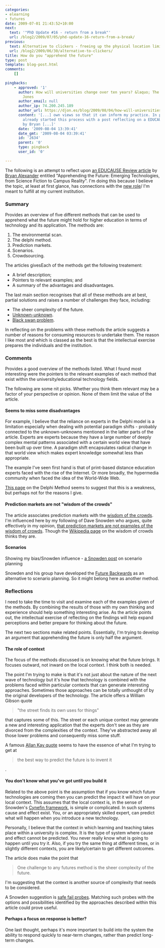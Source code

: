 ```yaml
---
categories:
- elearning
- futures
date: 2009-07-01 21:43:52+10:00
next:
  text: '"PhD Update #16 - return from a break"'
  url: /blog2/2009/07/05/phd-update-16-return-from-a-break/
previous:
  text: Alternative to clickers - freeing up the physical location limitation
  url: /blog2/2009/06/30/alternative-to-clickers/
title: How do you "apprehend the future"
type: post
template: blog-post.html
comments:
    []
    
pingbacks:
    - approved: '1'
      author: How will universities change over ten years? &laquo; The Weblog of (a) David
        Jones
      author_email: null
      author_ip: 74.200.245.189
      author_url: https://djon.es/blog/2009/08/04/how-will-universities-change-over-ten-years/
      content: '[...] own views so that it can inform my practice. In part, I&#8217;ve
        already started this process with a post reflecting on a EDUCAUSE Review article
        by Bryan [...]'
      date: '2009-08-04 13:39:41'
      date_gmt: '2009-08-04 03:39:41'
      id: '2634'
      parent: '0'
      type: pingback
      user_id: '0'
    
---
```

The following is an attempt to reflect upon [an EDUCAUSE Review article](http://www.educause.edu/EDUCAUSE+Review/EDUCAUSEReviewMagazineVolume44/ApprehendingtheFutureEmergingT/171774) by [Bryan Alexander](http://infocult.typepad.com/about.html) entitled "Apprehending the Future: Emerging Technologies, from Science Fiction to Campus Reality". I'm doing this because I believe the topic, at least at first glance, has connections with the [new role](/blog2/2009/08/20/elearning-and-innovation-specialist-report-1-4-20-august)/ I'm meant to fulfill at my current institution.

### Summary

Provides an overview of five different methods that can be used to apprehend what the future might hold for higher education in terms of technology and its application. The methods are:

1. The environmental scan.
2. The delphi method.
3. Prediction markets.
4. Scenarios.
5. Crowdsourcing.

The articles givesEach of the methods get the following treatement:

- A brief description;
- Pointers to relevant examples; and
- A summary of the advantages and disadvantages.

The last main section recognises that all of these methods are at best, partial solutions and raises a number of challenges they face, including:

- The sheer complexity of the future.
- [Unknown-unknown](http://en.wikipedia.org/wiki/Unknown_unknown).
- [Black swan problem](http://en.wikipedia.org/wiki/Black_swan).

In reflecting on the problems with these methods the article suggests a number of reasons for consuming resources to undertake them. The reason I like most and which is classed as the best is that the intellectual exercise prepares the individuals and the institution.

### Comments

Provides a good overview of the methods listed. What I found most interesting were the pointers to the relevant examples of each method that exist within the university/educational technology fields.

The following are some nit picks. Whether you think them relevant may be a factor of your perspective or opinion. None of them limit the value of the article.

#### Seems to miss some disadvantages

For example, I believe that the reliance on experts in the Delphi model is a limitation especially when dealing with potential paradigm shifts - probably connected to the unknown-unknowns mentioned in the latter parts of the article. Experts are experts because they have a large number of deeply complex mental patterns associated with a certain world view that have been built up over time. A paradigm shift encapsulates radical change in that world view which makes expert knowledge somewhat less than appropriate.

The example I've seen first hand is that of print-based distance education experts faced with the rise of the Internet. Or more broadly, the hypermedia community when faced the idea of the World-Wide Web.

[This page](http://www.12manage.com/methods_helmer_delphi_method.html) on the Delphi Method seems to suggest that this is a weakness, but perhaps not for the reasons I give.

#### Prediction markets are not "wisdom of the crowds"

The article associates prediction markets with the [wisdom of the crowds](http://en.wikipedia.org/wiki/The_Wisdom_of_Crowds). I'm influenced here by my following of Dave Snowden who argues, quite effectively in my opinion, [that prediction markets are not examples of the wisdom of crowds](http://www.cognitive-edge.com/blogs/dave/2008/04/prediction_markets.php). Though the [Wikipedia page](http://en.wikipedia.org/wiki/The_Wisdom_of_Crowds) on the wisdom of crowds thinks they are.

#### Scenarios

Showing my bias/Snowden influence - [a Snowden post](http://www.cognitive-edge.com/blogs/dave/2009/04/think_anew_act_anew_scenario_p.php) on scenario planning

Snowden and his group have developed the [Future Backwards](http://www.cognitive-edge.com/open_source_methods.php#The%20future%20backwards) as an alternative to scenario planning. So it might belong here as another method.

### Reflections

I need to take the time to visit and examine each of the examples given of the methods. By combining the results of those with my own thinking and experience should help something interesting arise. As the article points out, the intellectual exercise of reflecting on the findings will help expand perceptions and better prepare for thinking about the future.

The next two sections make related points. Essentially, I'm trying to develop an argument that apprehending the future is only half the argument.

#### The role of context

The focus of the methods discussed is on knowing what the future brings. It focuses outward, not inward on the local context. I think both is needed.

The point I'm trying to make is that it's not just about the nature of the next wave of technology but it's how that technology is combined with the problems faced within particular contexts that can generate interesting approaches. Sometimes those approaches can be totally unthought of by the original developers of the technology. The article offers a William Gibson quote

> "the street finds its own uses for things"

that captures some of this. The street or each unique context may generate a new and interesting application that the experts don't see as they are divorced from the complexities of the context. They've abstracted away all those lower problems and consequently miss some stuff.

A famous [Allan Kay quote](http://www.smalltalk.org/alankay.html) seems to have the essence of what I'm trying to get at

> the best way to predict the future is to invent it

.

#### You don't know what you've got until you build it

Related to the above point is the assumption that if you know which future technologies are coming then you can predict the impact it will have on your local context. This assumes that the local context is, in the sense of Snowden's [Cynefin framework](http://en.wikipedia.org/wiki/Cynefin), is simple or complicated. In such systems cause and effect exist. You, or an appropriately skilled expert, can predict what will happen when you introduce a new technology.

Personally, I believe that the context in which learning and teaching takes place within a university is complex. It is the type of system where cause and effect cannot be predicted. You never really know what is going to happen until you try it. Also, if you try the same thing at different times, or in slightly different contexts, you are likely/certain to get different outcomes.

The article does make the point that

> One challenge to any futures method is the sheer complexity of the future.

I'm suggesting that the context is another source of complexity that needs to be considered.

A Snowden suggestion is [safe fail probes](http://www.cognitive-edge.com/blogs/dave/2007/11/safefail_probes.php). Matching such probes with the options and possibilities identified by the approaches described within this article could prove useful.

#### Perhaps a focus on response is better?

One last thought, perhaps it's more important to build into the system the ability to respond quickly to near-term changes, rather than predict long-term changes.